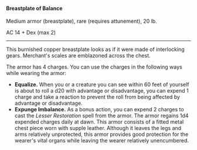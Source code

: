 #### Breastplate of Balance

Medium armor (breastplate), rare (requires attunement), 20 lb.

AC 14 + Dex (max 2)

---

This burnished copper breastplate looks as if it were made of interlocking gears. Merchant's scales are emblazoned across the chest.

The armor has 4 charges. You can use the charges in the following ways while wearing the armor:

- **Equalize.** When you or a creature you can see within 60 feet of yourself is about to roll a d20 with advantage or disadvantage, you can expend 1 charge and take a reaction to prevent the roll from being affected by advantage or disadvantage.
- **Expunge Imbalance.** As a bonus action, you can expend 2 charges to cast the *Lesser Restoration* spell from the armor.
  The armor regains 1d4 expended charges daily at dawn.
  This armor consists of a fitted metal chest piece worn with supple leather. Although it leaves the legs and arms relatively unprotected, this armor provides good protection for the wearer's vital organs while leaving the wearer relatively unencumbered.